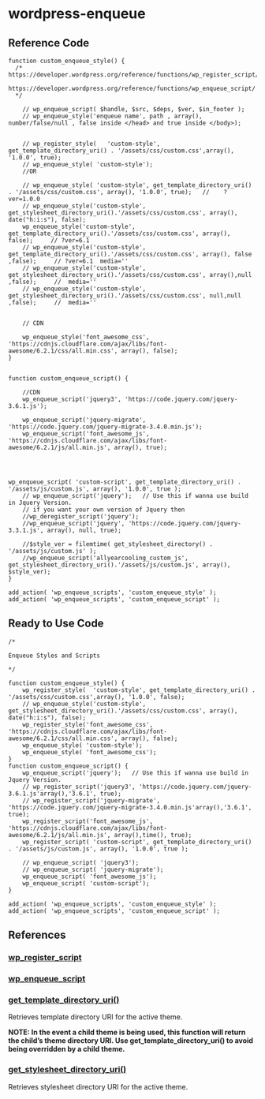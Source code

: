 # wordpress-enqueue
## Reference Code

```
function custom_enqueue_style() {
  /* https://developer.wordpress.org/reference/functions/wp_register_script/ 
     https://developer.wordpress.org/reference/functions/wp_enqueue_script/   
  */

	// wp_enqueue_script( $handle, $src, $deps, $ver, $in_footer );
	// wp_enqueue_style('enqueue name', path , array(), number/false/null , false inside </head> and true inside </body>);


	// wp_register_style(	'custom-style',	get_template_directory_uri() . '/assets/css/custom.css',array(), '1.0.0', true);
	// wp_enqueue_style( 'custom-style');
	//OR 

	// wp_enqueue_style( 'custom-style', get_template_directory_uri() . '/assets/css/custom.css', array(), '1.0.0', true);   //    ?ver=1.0.0
	// wp_enqueue_style('custom-style', get_stylesheet_directory_uri().'/assets/css/custom.css', array(), date("h:i:s"), false);
	wp_enqueue_style('custom-style', get_template_directory_uri().'/assets/css/custom.css', array(), false);     // ?ver=6.1
	// wp_enqueue_style('custom-style', get_template_directory_uri().'/assets/css/custom.css', array(), false ,false);     // ?ver=6.1  media=''
	// wp_enqueue_style('custom-style', get_stylesheet_directory_uri().'/assets/css/custom.css', array(),null ,false);     //  media=''
	// wp_enqueue_style('custom-style', get_stylesheet_directory_uri().'/assets/css/custom.css', null,null ,false);     //  media=''


	// CDN

	wp_enqueue_style('font_awesome_css', 'https://cdnjs.cloudflare.com/ajax/libs/font-awesome/6.2.1/css/all.min.css', array(), false);
}


function custom_enqueue_script() {
	
	//CDN
	wp_enqueue_script('jquery3', 'https://code.jquery.com/jquery-3.6.1.js');

	wp_enqueue_script('jquery-migrate', 'https://code.jquery.com/jquery-migrate-3.4.0.min.js');
	wp_enqueue_script('font_awesome_js', 'https://cdnjs.cloudflare.com/ajax/libs/font-awesome/6.2.1/js/all.min.js', array(), true);




wp_enqueue_script( 'custom-script', get_template_directory_uri() . '/assets/js/custom.js', array(), '1.0.0', true ); 
	// wp_enqueue_script('jquery');   // Use this if wanna use build in Jquery Version.
	// if you want your own version of Jquery then
	//wp_deregister_script('jquery');
	//wp_enqueue_script('jquery', 'https://code.jquery.com/jquery-3.3.1.js', array(), null, true);

	//$style_ver = filemtime( get_stylesheet_directory() . '/assets/js/custom.js' );
    //wp_enqueue_script('allyearcooling_custom_js', get_stylesheet_directory_uri().'/assets/js/custom.js', array(), $style_ver);
}

add_action( 'wp_enqueue_scripts', 'custom_enqueue_style' );
add_action( 'wp_enqueue_scripts', 'custom_enqueue_script' );
```
## Ready to Use Code
```
/*

Enqueue Styles and Scripts

*/

function custom_enqueue_style() {
	wp_register_style(	'custom-style',	get_template_directory_uri() . '/assets/css/custom.css',array(), '1.0.0', false);
	// wp_enqueue_style('custom-style', get_stylesheet_directory_uri().'/assets/css/custom.css', array(), date("h:i:s"), false);
	wp_register_style('font_awesome_css', 'https://cdnjs.cloudflare.com/ajax/libs/font-awesome/6.2.1/css/all.min.css', array(), false);
	wp_enqueue_style( 'custom-style');
	wp_enqueue_style( 'font_awesome_css');
}
function custom_enqueue_script() {
	wp_enqueue_script('jquery');   // Use this if wanna use build in Jquery Version.
	// wp_register_script('jquery3', 'https://code.jquery.com/jquery-3.6.1.js'array(),'3.6.1', true);
	// wp_register_script('jquery-migrate', 'https://code.jquery.com/jquery-migrate-3.4.0.min.js'array(),'3.6.1', true);
	wp_register_script('font_awesome_js', 'https://cdnjs.cloudflare.com/ajax/libs/font-awesome/6.2.1/js/all.min.js', array(),time(), true);
	wp_register_script( 'custom-script', get_template_directory_uri() . '/assets/js/custom.js', array(), '1.0.0', true ); 

	// wp_enqueue_script( 'jquery3');
	// wp_enqueue_script( 'jquery-migrate');
	wp_enqueue_script( 'font_awesome_js');
	wp_enqueue_script( 'custom-script');
}

add_action( 'wp_enqueue_scripts', 'custom_enqueue_style' );
add_action( 'wp_enqueue_scripts', 'custom_enqueue_script' );
```
## References

### [wp_register_script](https://developer.wordpress.org/reference/functions/wp_register_script/)

### [wp_enqueue_script](https://developer.wordpress.org/reference/functions/wp_enqueue_script/)

### [get_template_directory_uri()](https://developer.wordpress.org/reference/functions/get_template_directory_uri/)

Retrieves template directory URI for the active theme.

**NOTE: In the event a child theme is being used, this function will return the child’s theme directory URI. Use get_template_directory_uri() to avoid being overridden by a child theme.**

### [get_stylesheet_directory_uri()](https://developer.wordpress.org/reference/functions/get_stylesheet_directory_uri/)

Retrieves stylesheet directory URI for the active theme.
